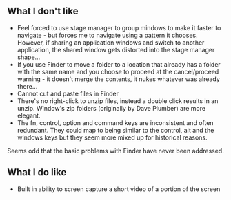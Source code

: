 ## What I don't like

- Feel forced to use stage manager to group mindows to make it faster to navigate - but forces me to navigate using a pattern it chooses. However, if sharing an application windows and switch to another application, the shared window gets distorted into the stage manager shape...
- If you use Finder to move a folder to a location that already has a folder with the same name and you choose to proceed at the cancel/proceed warning - it doesn't merge the contents, it nukes whatever was already there...
- Cannot cut and paste files in Finder
- There's no right-click to unzip files, instead a double click results in an unzip. Window's zip folders (originally by Dave Plumber) are more elegant.
- The fn, control, option and command keys are inconsistent and often redundant. They could map to being similar to the control, alt and the windows keys but they seem more mixed up for historical reasons.

Seems odd that the basic problems with Finder have never been addressed.
 
## What I do like

- Built in ability to screen capture a short video of a portion of the screen
